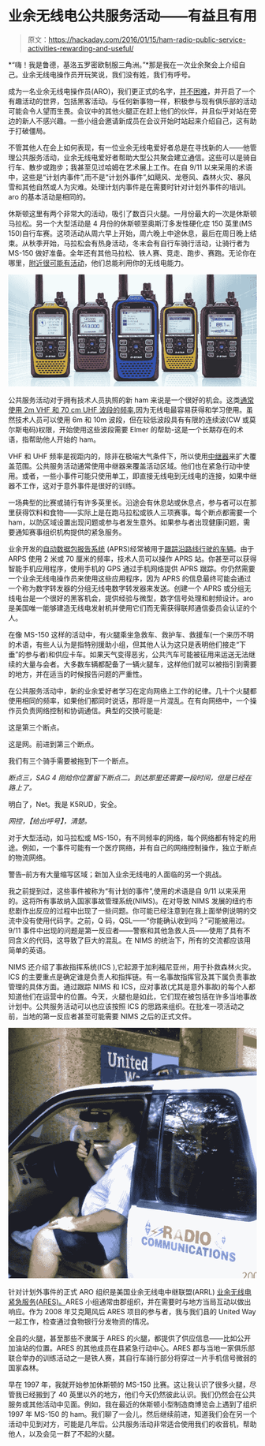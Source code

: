 # 业余无线电公共服务活动——有益且有用

> 原文：<https://hackaday.com/2016/01/15/ham-radio-public-service-activities-rewarding-and-useful/>

*“嗨！我是鲁德，基洛五罗密欧制服三角洲。”*那是我在一次业余聚会上介绍自己。业余无线电操作员开玩笑说，我们没有姓，我们有呼号。

成为一名业余无线电操作员(ARO)，我们更正式的名字，[并不困难](http://hackaday.com/2016/01/05/get-your-amateur-radio-license-already/)，并开启了一个有趣活动的世界，包括黑客活动。与任何新事物一样，积极参与现有俱乐部的活动可能会令人望而生畏。会议中的其他火腿正在赶上他们的伙伴，并且似乎对站在旁边的新人不感兴趣。一些小组会邀请新成员在会议开始时站起来介绍自己，这有助于打破僵局。

不管其他人在会上如何表现，有一位业余无线电爱好者总是在寻找新的人——他管理公共服务活动，业余无线电爱好者帮助大型公共聚会建立通信。这些可以是骑自行车、散步或跑步；我甚至见过哈姆在艺术展上工作。在自 9/11 以来采用的术语中，这些是“计划内事件”,而不是“计划外事件”,如飓风、龙卷风、森林火灾、暴风雪和其他自然或人为灾难。处理计划内事件是在需要时针对计划外事件的培训。aro 的基本活动是相同的。

休斯顿这里有两个非常大的活动，吸引了数百只火腿。一月份最大的一次是休斯顿马拉松。另一个大型活动是 4 月份的休斯顿至奥斯汀多发性硬化症 150 英里(MS 150)自行车赛。这项活动从周六早上开始，周六晚上中途休息，最后在周日晚上结束。从秋季开始，马拉松会有热身活动，冬末会有自行车骑行活动，让骑行者为 MS-150 做好准备。全年还有其他马拉松、铁人赛、竞走、跑步、赛跑。无论你在哪里，[附近很可能有活动](http://www.arrl.org/public-service)，他们总能利用你的无线电能力。

![landing-page-banners-51a](img/8989425586cbe123225feb562451f438.png)

公共服务活动对于拥有技术人员执照的新 ham 来说是一个很好的机会。这类[通常使用 2m VHF 和 70 cm UHF 波段的频率](http://www.arrl.org/files/file/Regulatory/Band%20Chart/Hambands_bw.pdf),因为无线电最容易获得和学习使用。虽然技术人员可以使用 6m 和 10m 波段，但在较低波段具有有限的连续波(CW 或莫尔斯电码)权限，开始使用这些波段需要 Elmer 的帮助-这是一个长期存在的术语，指帮助他人开始的 ham。

VHF 和 UHF 频率是视距内的，除非在极端大气条件下，所以使用[中继器](http://hackaday.com/2015/10/11/could-you-repeat-that/)来扩大覆盖范围。公共服务活动通常使用中继器来覆盖活动区域。他们也在紧急行动中使用。或者，一些小事件可能只使用单工，即直接无线电到无线电的连接，如果中继器不工作，这对于意外事件是很好的训练。

一场典型的比赛或骑行有许多英里长。沿途会有休息站或休息点，参与者可以在那里获得饮料和食物——实际上是在跑马拉松或铁人三项赛事。每个断点都需要一个 ham，以防区域设置出现问题或参与者发生意外。如果参与者出现健康问题，需要通知赛事组织机构提供的紧急服务。

业余开发的[自动数据包报告系统](http://hackaday.com/2015/11/25/aprs-repeaters-get-the-signal-out-of-mammoth-cave/) (APRS)经常被用于[跟踪沿路线行驶的车辆](http://aprs.fi/#!lat=30.31190&lng=-95.45610)。由于 ARPS 使用 2 米或 70 厘米的频率，技术人员可以操作 APRS 站。你甚至可以获得智能手机应用程序，使用手机的 GPS 通过手机网络提供 APRS 跟踪。你仍然需要一个业余无线电操作员来使用这些应用程序，因为 APRS 的信息最终可能会通过一个称为数字转发器的分组无线电数字转发器来发送。创建一个 APRS 或分组无线电台是一个很好的黑客机会，提供经验与微型，数字信号处理和射频设计。aro 是美国唯一能够建造无线电发射机并使用它们而无需获得联邦通信委员会认证的个人。

在像 MS-150 这样的活动中，有火腿乘坐急救车、救护车、救援车(一个来历不明的术语，有些人认为是指特别援助小组，但其他人认为这只是表明他们接走“下垂”的参与者)和供应卡车。如果天气变得恶劣，公共汽车可能被征用来运送无法继续的大量与会者。大多数车辆都配备了一辆火腿车，这样他们就可以被指引到需要的地方，并在适当的时候报告问题的严重性。

在公共服务活动中，新的业余爱好者学习在定向网络上工作的纪律。几十个火腿都使用相同的频率，如果他们都同时说话，那将是一片混乱。在有向网络中，一个操作员负责网络控制和协调通信。典型的交换可能是:

这是第三个断点。

这是网。前进到第三个断点。

我们有三个骑手需要被拖到下一个断点。

*断点三，SAG 4 刚给你位置留下断点二。到达那里还需要一段时间，但是已经在路上了。*

明白了，Net。我是 K5RUD，安全。

*网控，【给出呼号】，清楚。*

对于大型活动，如马拉松或 MS-150，有不同频率的网络，每个网络都有特定的用途。例如，一个事件可能有一个医疗网络，并有自己的网络控制操作，独立于断点的物流网络。

警告–前方有大量缩写区域；新加入业余无线电的人面临的另一个挑战。

我之前提到过，这些事件被称为“有计划的事件”,使用的术语是自 9/11 以来采用的。这将所有事故纳入国家事故管理系统(NIMS)。在对导致 NIMS 发展的纽约市悲剧作出反应的过程中出现了一些问题。你可能已经注意到在我上面举例说明的交流中没有使用代码字。之前，Q 码，QSL——“你能确认收到吗？”可能被用过。9/11 事件中出现的问题是第一反应者——警察和其他急救人员——使用了具有不同含义的代码，这导致了巨大的混乱。在 NIMS 的统治下，所有的交流都应该用简单的英语。

NIMS 还介绍了事故指挥系统(ICS ),它起源于加利福尼亚州，用于扑救森林火灾。ICS 的主要重点是确定谁是负责人和指挥链。有一名事故指挥官及其下属负责事故管理的具体方面。通过跟踪 NIMS 和 ICS，应对事故(尤其是意外事故)的每个人都知道他们在运营中的位置。今天，火腿也是如此，它们现在被包括在许多当地事故计划中。公共服务活动可以也应该按照 ICS 的思路来组织。在批准一项活动之前，当地的第一反应者甚至可能需要 NIMS 之后的正式文件。

![Ike UnitedWay](img/0fbc0e0e170b1eb1970797281bd844bb.png)

针对计划外事件的正式 ARO 组织是美国业余无线电中继联盟(ARRL) [业余无线电紧急服务(ARES)。](http://www.arrl.org/ares)ARES 小组通常由郡组织，并在需要时与地方当局互动以做出响应。作为 2008 年艾克飓风后 ARES 项目的参与者，我与我们县的 United Way 一起工作，检查通过食物银行分发物资的情况。

全县的火腿，甚至那些不隶属于 ARES 的火腿，都提供了供应信息——比如公开加油站的位置。ARES 的其他成员在县紧急行动中心。ARES 郡与当地一家俱乐部联合举办的训练活动之一是铁人赛，其自行车骑行部分将穿过一片手机信号微弱的国家森林。

早在 1997 年，我就开始参加休斯顿的 MS-150 比赛。这让我认识了很多火腿，尽管我已经搬到了 40 英里以外的地方，他们今天仍然彼此认识。我们仍然会在公共服务或其他活动中见面。例如，我在最近的休斯顿小型制造商博览会上遇到了组织 1997 年 MS-150 的 ham。我们聊了一会儿，然后继续前进，知道我们会在另一个活动中见到对方，可能是几年后。公共服务活动非常适合使用我们的收音机，帮助他人，以及会见一群了不起的火腿。